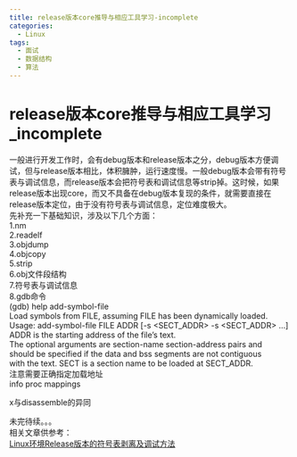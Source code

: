 ```yaml
---
title: release版本core推导与相应工具学习-incomplete
categories:
  - Linux
tags:
  - 面试
  - 数据结构
  - 算法
---
```


# release版本core推导与相应工具学习_incomplete

一般进行开发工作时，会有debug版本和release版本之分，debug版本方便调试，但与release版本相比，体积臃肿，运行速度慢。一般debug版本会带有符号表与调试信息，而release版本会把符号表和调试信息等strip掉。这时候，如果release版本出现core，而又不具备在debug版本复现的条件，就需要直接在release版本定位，由于没有符号表与调试信息，定位难度极大。<br/> 先补充一下基础知识，涉及以下几个方面：<br/> 1.nm<br/> 2.readelf<br/> 3.objdump<br/> 4.objcopy<br/> 5.strip<br/> 6.obj文件段结构<br/> 7.符号表与调试信息<br/> 8.gdb命令<br/> (gdb) help add-symbol-file<br/> Load symbols from FILE, assuming FILE has been dynamically loaded.<br/> Usage: add-symbol-file FILE ADDR [-s &lt;SECT_ADDR&gt; -s &lt;SECT_ADDR&gt; …]<br/> ADDR is the starting address of the file’s text.<br/> The optional arguments are section-name section-address pairs and<br/> should be specified if the data and bss segments are not contiguous<br/> with the text. SECT is a section name to be loaded at SECT_ADDR.<br/> 注意需要正确指定加载地址<br/> info proc mappings

x与disassemble的异同

未完待续。。。<br/> 相关文章供参考：<br/> [Linux环境Release版本的符号表剥离及调试方法](https://blog.csdn.net/qq_34176606/article/details/114554009?spm=1001.2014.3001.5501)
